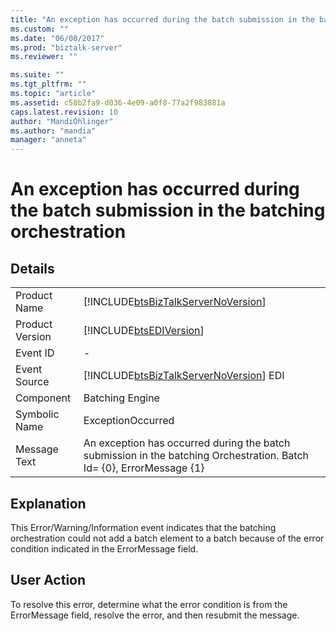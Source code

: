 ```yaml
---
title: "An exception has occurred during the batch submission in the batching orchestration | Microsoft Docs"
ms.custom: ""
ms.date: "06/08/2017"
ms.prod: "biztalk-server"
ms.reviewer: ""

ms.suite: ""
ms.tgt_pltfrm: ""
ms.topic: "article"
ms.assetid: c58b2fa9-d036-4e09-a0f8-77a2f983881a
caps.latest.revision: 10
author: "MandiOhlinger"
ms.author: "mandia"
manager: "anneta"
---
```

# An exception has occurred during the batch submission in the batching orchestration
## Details  
  
|                 |                                                                                                                     |
|-----------------|---------------------------------------------------------------------------------------------------------------------|
|  Product Name   |                 [!INCLUDE[btsBizTalkServerNoVersion](../includes/btsbiztalkservernoversion-md.md)]                  |
| Product Version |                             [!INCLUDE[btsEDIVersion](../includes/btsediversion-md.md)]                              |
|    Event ID     |                                                          -                                                          |
|  Event Source   |               [!INCLUDE[btsBizTalkServerNoVersion](../includes/btsbiztalkservernoversion-md.md)] EDI                |
|    Component    |                                                   Batching Engine                                                   |
|  Symbolic Name  |                                                  ExceptionOccurred                                                  |
|  Message Text   | An exception has occurred during the batch submission in the batching Orchestration. Batch Id= {0}, ErrorMessage {1}|
  
## Explanation  
 This Error/Warning/Information event indicates that the batching orchestration could not add a batch element to a batch because of the error condition indicated in the ErrorMessage field.  
  
## User Action  
 To resolve this error, determine what the error condition is from the ErrorMessage field, resolve the error, and then resubmit the message.
